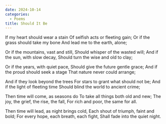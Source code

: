 ```yaml
---
date: 2024-10-14
categories:
  - Poems
title: Should It Be
---
```

<div class="poem" markdown>
<div class="poem-text">
If my heart should wear a stain
Of selfish acts or fleeting gain; 
Or if the grass should take my bone
And lead me to the earth, alone;<!-- more -->

Or if the mountains, vast and still, 
Should whisper of the wasted will;
And if the sun, with slow decay,
Should turn the wise and old to clay;

Or if the years, with quiet pace,
Should give the future gentle grace;
And if the proud should seek a stage
That nature never could arrange;

And if they look beyond the trees
For stars to grant what should not be;
And if the light of fleeting time
Should blind the world to ancient crime; 

Then time will come, as seasons do
To take all things both old and new;
The joy, the grief, the rise, the fall,
For rich and poor, the same for all.

Then time will lead, as night brings cold, 
Each shout of triumph, faint and bold;
For every hope, each breath, each fight,
Shall fade into the quiet night.
</div>
</div>

